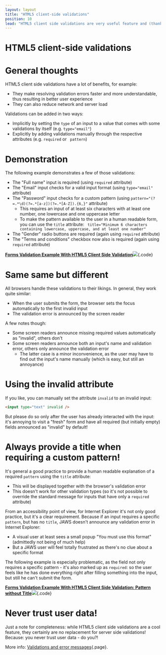 ```yaml
---
layout: layout
title: "HTML5 client-side validations"
position: 10
lead: "HTML5 client side validations are very useful feature and (thank heavens!) are supported to a high degree by screen readers."
---
```


# HTML5 client-side validations

# General thoughts

HTML5 client side validations have a lot of benefits, for example:

- They make resolving validation errors faster and more understandable, thus resulting in better user experience
- They can also reduce network and server load

Validations can be added in two ways:

- Implicitly by setting the `type` of an input to a value that comes with some validations by itself (e.g. `type="email"`)
- Explicitly by adding validations manually through the respective attributes (e.g. `required` or ` pattern`)

# Demonstration

The following example demonstrates a few of those validations:

- The "Full name" input is required (using `required` attribute)
- The "Email" input checks for a valid input format (using `type="email"` attribute)
- The "Password" input checks for a custom pattern (using `pattern="(?=.*\d)(?=.*[a-z])(?=.*[A-Z]).{6,}"` attribute)
    - This requires an input of at least six characters with at least one number, one lowercase and one uppercase letter
    - To make the pattern available to the user in a human readable form, you can use the `title` attribute: ` title="Minimum 6 characters containing lowercase, uppercase, and at least one number"`
- The "Gender" radio buttons are required (again using `required` attribute)
- The "Terms and conditions" checkbox now also is required (again using `required` attribute)

[**Forms Validation Example With HTML5 Client Side Validation**![](https://s3-us-west-2.amazonaws.com/i.cdpn.io/1279260.qPBNNO.small.b0b03f1d-70bb-486d-91c4-f011b963203b.png)](https://codepen.io/accessibility-developer-guide/pen/qPBNNO){.code}

# Same same but different

All browsers handle these validations to their likings. In general, they work quite similar:

- When the user submits the form, the browser sets the focus automatically to the first invalid input
- The validation error is announced by the screen reader

A few notes though:

- Some screen readers announce missing required values automatically as "invalid", others don't
- Some screen readers announce both an input's name and validation error, others only announce the validation error
    - The latter case is a minor inconvenience, as the user may have to find out the input's name manually (which is easy, but still an annoyance)

# Using the invalid attribute

If you like, you can manually set the attribute `invalid` to an invalid input:

```html
<input type="text" invalid />
```

But please do so only after the user has already interacted with the input: it's annoying to visit a "fresh" form and have all required (but initially empty) fields announced as "invalid" by default!

# Always provide a title when requiring a custom pattern!

It's general a good practice to provide a human readable explanation of a required `pattern` using the `title` attribute:

- This will be displayed together with the browser's validation error
- This doesn't work for other validation types (so it's not possible to override the standard message for inputs that have only a `required` attribute)

From an accessibility point of view, for Internet Explorer it's not only good practice, but it's a clear requirement. Because if an input requires a specific `pattern`, but has no `title`, JAWS doesn't announce any validation error in Internet Explorer:

- A visual user at least sees a small popup "You must use this format" (admittedly not being of much help)
- But a JAWS user will feel totally frustrated as there's no clue about a specific format

The following example is especially problematic, as the field not only requires a specific pattern - it's also marked up as `required`: so the user feels like he has done everything right after filling something into the input, but still he can't submit the form.

[**Forms Validation Example With HTML5 Client Side Validation: Pattern without Title**![](https://s3-us-west-2.amazonaws.com/i.cdpn.io/1279260.NaWZzB.small.b701dea9-2eee-4a02-945c-a741aa53d731.png)](https://codepen.io/accessibility-developer-guide/pen/NaWZzB){.code}

# Never trust user data!

Just a note for completeness: while HTML5 client side validations are a cool feature, they certainly are no replacement for server side validations! Because: you never trust user data - do you?!

More info: [Validations and error messages](/part--examples-of-accessibility-patterns---introduction/forms--validations--and-error-messages/validations-and-error-messages){.page}.